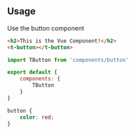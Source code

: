 
## Usage

Use the button component

```html
<h2>This is the Vue Component!</h2>
<t-button></t-button>
```

````javascript
import TButton from 'components/button'

export default {
    components: {
        TButton
    }
}
````

```css
button {
    color: red;
}
```